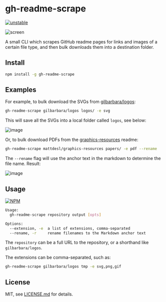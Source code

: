 # gh-readme-scrape

[![unstable](http://badges.github.io/stability-badges/dist/unstable.svg)](http://github.com/badges/stability-badges)

![screen](http://i.imgur.com/kfmkGFj.png)

A small CLI which scrapes GitHub readme pages for links and images of a certain file type, and then bulk downloads them into a destination folder.

## Install

```sh
npm install -g gh-readme-scrape
```

## Examples

For example, to bulk download the SVGs from [gilbarbara/logos](https://github.com/gilbarbara/logos):

```sh
gh-readme-scrape gilbarbara/logos logos/ -e svg
```

This will save all the SVGs into a local folder called `logos`, see below:

![image](http://i.imgur.com/69BHg0K.png)

Or, to bulk download PDFs from the [graphics-resources](https://github.com/mattdesl/graphics-resources) readme:

```sh
gh-readme-scrape mattdesl/graphics-resources papers/ -e pdf --rename
```

The `--rename` flag will use the anchor text in the markdown to determine the file name. Result:

![image](http://i.imgur.com/QnO0iAE.png)

## Usage

[![NPM](https://nodei.co/npm/gh-readme-scrape.png)](https://www.npmjs.com/package/gh-readme-scrape)


```sh
Usage:
  gh-readme-scrape repository output [opts]

Options:
  --extension, -e  a list of extensions, comma-separated
  --rename, -r     rename filenames to the Markdown anchor text
```

The `repository` can be a full URL to the repository, or a shorthand like `gilbarbara/logos`.

The extensions can be comma-separated, such as:

```sh
gh-readme-scrape gilbarbara/logos tmp -e svg,png,gif
```

## License

MIT, see [LICENSE.md](http://github.com/mattdesl/gh-readme-scrape/blob/master/LICENSE.md) for details.
